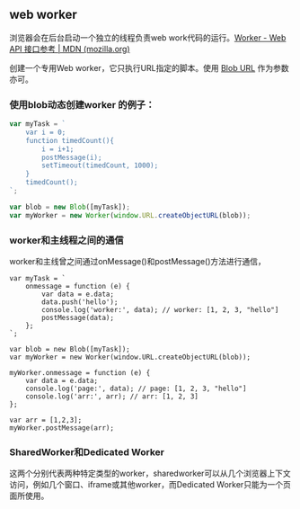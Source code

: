 ## web worker

浏览器会在后台启动一个独立的线程负责web work代码的运行。[Worker - Web API 接口参考 | MDN (mozilla.org)](https://developer.mozilla.org/zh-CN/docs/Web/API/Worker)

创建一个专用Web worker，它只执行URL指定的脚本。使用 [Blob URL](https://wiki.developer.mozilla.org/en-US/docs/Web/API/Blob) 作为参数亦可。

### 使用blob动态创建worker 的例子：

```javascript
var myTask = `
    var i = 0;
    function timedCount(){
        i = i+1;
        postMessage(i);
        setTimeout(timedCount, 1000);
    }
    timedCount();
`;

var blob = new Blob([myTask]);
var myWorker = new Worker(window.URL.createObjectURL(blob));
```



### worker和主线程之间的通信

worker和主线曾之间通过onMessage()和postMessage()方法进行通信，

```javaScrip
var myTask = `
    onmessage = function (e) {
        var data = e.data;
        data.push('hello');
        console.log('worker:', data); // worker: [1, 2, 3, "hello"]
        postMessage(data);
    };
`;

var blob = new Blob([myTask]);
var myWorker = new Worker(window.URL.createObjectURL(blob));

myWorker.onmessage = function (e) {
    var data = e.data;
    console.log('page:', data); // page: [1, 2, 3, "hello"]
    console.log('arr:', arr); // arr: [1, 2, 3]
};

var arr = [1,2,3];
myWorker.postMessage(arr);
```



### SharedWorker和Dedicated Worker

这两个分别代表两种特定类型的worker，sharedworker可以从几个浏览器上下文访问，例如几个窗口、iframe或其他worker，而Dedicated Worker只能为一个页面所使用。